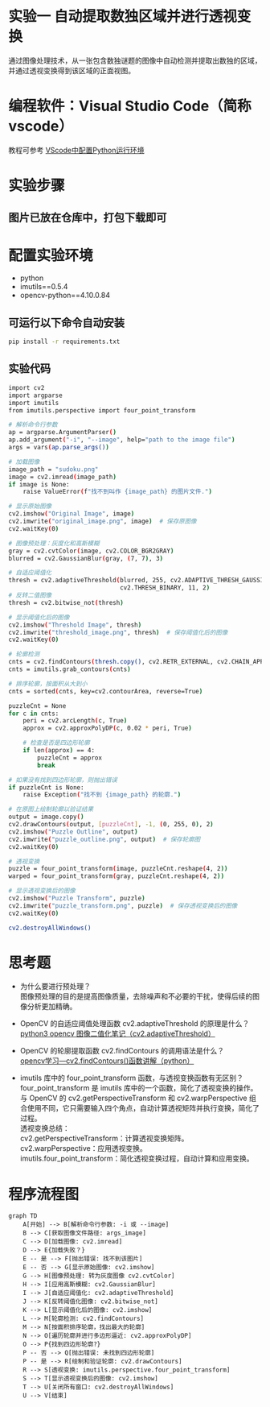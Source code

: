 # 实验一 自动提取数独区域并进行透视变换
通过图像处理技术，从一张包含数独谜题的图像中自动检测并提取出数独的区域，并通过透视变换得到该区域的正面视图。
# 编程软件：Visual Studio Code（简称 vscode）
教程可参考 [VScode中配置Python运行环境](bilibili.com/video/BV1tF411M7hy)
# 实验步骤
## 图片已放在仓库中，打包下载即可
# 配置实验环境
- python
- imutils==0.5.4
- opencv-python==4.10.0.84
## 可运行以下命令自动安装
```bash
pip install -r requirements.txt
```
## 实验代码
```bash
import cv2
import argparse
import imutils
from imutils.perspective import four_point_transform

# 解析命令行参数
ap = argparse.ArgumentParser()
ap.add_argument("-i", "--image", help="path to the image file")
args = vars(ap.parse_args())

# 加载图像
image_path = "sudoku.png"
image = cv2.imread(image_path)
if image is None:
    raise ValueError(f"找不到叫作 {image_path} 的图片文件.")

# 显示原始图像
cv2.imshow("Original Image", image)
cv2.imwrite("original_image.png", image)  # 保存原图像
cv2.waitKey(0)

# 图像预处理：灰度化和高斯模糊
gray = cv2.cvtColor(image, cv2.COLOR_BGR2GRAY)
blurred = cv2.GaussianBlur(gray, (7, 7), 3)

# 自适应阈值化
thresh = cv2.adaptiveThreshold(blurred, 255, cv2.ADAPTIVE_THRESH_GAUSSIAN_C,
                               cv2.THRESH_BINARY, 11, 2)
# 反转二值图像
thresh = cv2.bitwise_not(thresh)

# 显示阈值化后的图像
cv2.imshow("Threshold Image", thresh)
cv2.imwrite("threshold_image.png", thresh)  # 保存阈值化后的图像
cv2.waitKey(0)

# 轮廓检测
cnts = cv2.findContours(thresh.copy(), cv2.RETR_EXTERNAL, cv2.CHAIN_APPROX_SIMPLE)
cnts = imutils.grab_contours(cnts)

# 排序轮廓，按面积从大到小
cnts = sorted(cnts, key=cv2.contourArea, reverse=True)

puzzleCnt = None
for c in cnts:
    peri = cv2.arcLength(c, True)
    approx = cv2.approxPolyDP(c, 0.02 * peri, True)

    # 检查是否是四边形轮廓
    if len(approx) == 4:
        puzzleCnt = approx
        break

# 如果没有找到四边形轮廓，则抛出错误
if puzzleCnt is None:
    raise Exception("找不到 {image_path} 的轮廓.")

# 在原图上绘制轮廓以验证结果
output = image.copy()
cv2.drawContours(output, [puzzleCnt], -1, (0, 255, 0), 2)
cv2.imshow("Puzzle Outline", output)
cv2.imwrite("puzzle_outline.png", output)  # 保存轮廓图
cv2.waitKey(0)

# 透视变换
puzzle = four_point_transform(image, puzzleCnt.reshape(4, 2))
warped = four_point_transform(gray, puzzleCnt.reshape(4, 2))

# 显示透视变换后的图像
cv2.imshow("Puzzle Transform", puzzle)
cv2.imwrite("puzzle_transform.png", puzzle)  # 保存透视变换后的图像
cv2.waitKey(0)

cv2.destroyAllWindows()
```
# 思考题
- 为什么要进行预处理？
<br> 图像预处理的目的是提高图像质量，去除噪声和不必要的干扰，使得后续的图像分析更加精确。

- OpenCV 的自适应阈值处理函数 cv2.adaptiveThreshold 的原理是什么？<br>
[python3 opencv 图像二值化笔记（cv2.adaptiveThreshold）](https://blog.csdn.net/laoyezha/article/details/106445437)

- OpenCV 的轮廓提取函数 cv2.findContours 的调用语法是什么？<br>
[opencv学习—cv2.findContours()函数讲解（python）](https://blog.csdn.net/weixin_44690935/article/details/109008946)

- imutils 库中的 four_point_transform 函数，与透视变换函数有无区别？
<br> four_point_transform 是 imutils 库中的一个函数，简化了透视变换的操作。与 OpenCV 的 cv2.getPerspectiveTransform 和 cv2.warpPerspective 组合使用不同，它只需要输入四个角点，自动计算透视矩阵并执行变换，简化了过程。
<br> 透视变换总结：
<br> cv2.getPerspectiveTransform：计算透视变换矩阵。
<br> cv2.warpPerspective：应用透视变换。
<br> imutils.four_point_transform：简化透视变换过程，自动计算和应用变换。
# 程序流程图
```mermaid
graph TD
    A[开始] --> B[解析命令行参数: -i 或 --image]
    B --> C[获取图像文件路径: args_image]
    C --> D[加载图像: cv2.imread]
    D --> E{加载失败？}
    E -- 是 --> F[抛出错误: 找不到该图片]
    E -- 否 --> G[显示原始图像: cv2.imshow]
    G --> H[图像预处理: 转为灰度图像 cv2.cvtColor]
    H --> I[应用高斯模糊: cv2.GaussianBlur]
    I --> J[自适应阈值化: cv2.adaptiveThreshold]
    J --> K[反转阈值化图像: cv2.bitwise_not]
    K --> L[显示阈值化后的图像: cv2.imshow]
    L --> M[轮廓检测: cv2.findContours]
    M --> N[按面积排序轮廓，找出最大的轮廓]
    N --> O[遍历轮廓并进行多边形逼近: cv2.approxPolyDP]
    O --> P{找到四边形轮廓?}
    P -- 否 --> Q[抛出错误: 未找到四边形轮廓]
    P -- 是 --> R[绘制和验证轮廓: cv2.drawContours]
    R --> S[透视变换: imutils.perspective.four_point_transform]
    S --> T[显示透视变换后的图像: cv2.imshow]
    T --> U[关闭所有窗口: cv2.destroyAllWindows]
    U --> V[结束]

```
